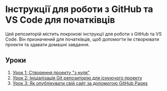 # Інструкції для роботи з GitHub та VS Code для початківців

Цей репозиторій містить покрокові інструкції для роботи з GitHub та VS Code. Він призначений для початківців, щоб допомогти їм створювати проекти та здавати домашні завдання.

## Уроки

1. [Урок 1: Створення проекту "з нуля"](lesson1_create_project.md)
2. [Урок 2: Ініціалізація Git репозиторію для існуючого проекту](lesson2_existing_project.md)
3. [Урок 3: Як опублікувати свій сайт за допомогою GitHub Pages](lesson3_publish_github_pages.md)
